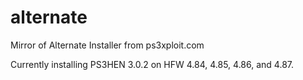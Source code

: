 # alternate
Mirror of Alternate Installer from ps3xploit.com

Currently installing PS3HEN 3.0.2 on HFW 4.84, 4.85, 4.86, and 4.87.
